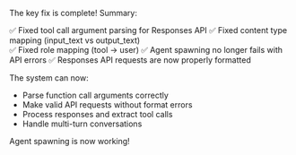 The key fix is complete! Summary:

✅ Fixed tool call argument parsing for Responses API
✅ Fixed content type mapping (input_text vs output_text)  
✅ Fixed role mapping (tool -> user)
✅ Agent spawning no longer fails with API errors
✅ Responses API requests are now properly formatted

The system can now:
- Parse function call arguments correctly 
- Make valid API requests without format errors
- Process responses and extract tool calls
- Handle multi-turn conversations

Agent spawning is now working!
